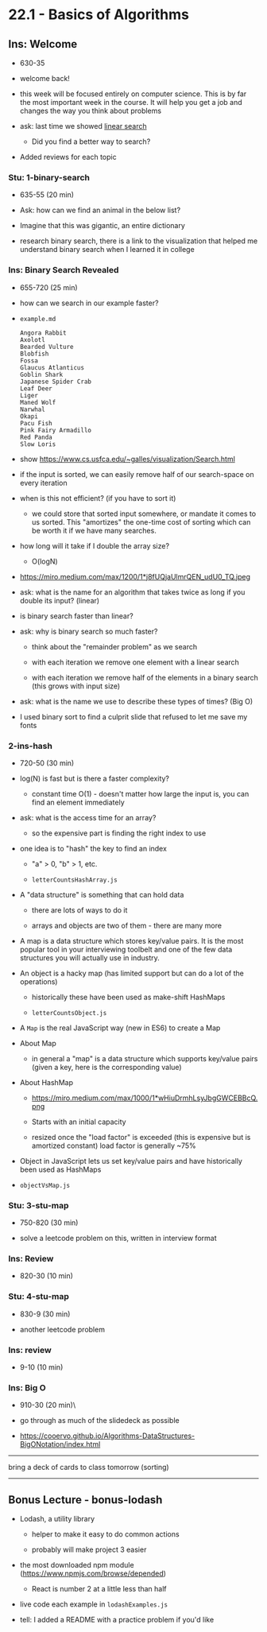 # 22.1 - Basics of Algorithms

## Ins: Welcome

- 630-35

- welcome back!

- this week will be focused entirely on computer science. This is by far the most important week in the course. It will help you get a job and changes the way you think about problems

- ask: last time we showed [linear search](https://www.cs.usfca.edu/~galles/visualization/Search.html)

  - Did you find a better way to search?

- Added reviews for each topic

### Stu: 1-binary-search

- 635-55 (20 min)

- Ask: how can we find an animal in the below list?

- Imagine that this was gigantic, an entire dictionary

- research binary search, there is a link to the visualization that helped me understand binary search when I learned it in college

### Ins: Binary Search Revealed

- 655-720 (25 min)

- how can we search in our example faster?

- `example.md`

  ```
  Angora Rabbit
  Axolotl
  Bearded Vulture
  Blobfish
  Fossa
  Glaucus Atlanticus
  Goblin Shark
  Japanese Spider Crab
  Leaf Deer
  Liger
  Maned Wolf
  Narwhal
  Okapi
  Pacu Fish
  Pink Fairy Armadillo
  Red Panda
  Slow Loris
  ```

- show https://www.cs.usfca.edu/~galles/visualization/Search.html

- if the input is sorted, we can easily remove half of our search-space on every iteration

- when is this not efficient? (if you have to sort it)

  - we could store that sorted input somewhere, or mandate it comes to us sorted. This "amortizes" the one-time cost of sorting which can be worth it if we have many searches.

- how long will it take if I double the array size?

  - O(logN)

- https://miro.medium.com/max/1200/1*j8fUQjaUlmrQEN_udU0_TQ.jpeg

- ask: what is the name for an algorithm that takes twice as long if you double its input? (linear)

- is binary search faster than linear?

- ask: why is binary search so much faster?

  - think about the "remainder problem" as we search

  - with each iteration we remove one element with a linear search

  - with each iteration we remove half of the elements in a binary search (this grows with input size)

- ask: what is the name we use to describe these types of times? (Big O)

- I used binary sort to find a culprit slide that refused to let me save my fonts

### 2-ins-hash

- 720-50 (30 min)

- log(N) is fast but is there a faster complexity?

  - constant time O(1) - doesn't matter how large the input is, you can find an element immediately

- ask: what is the access time for an array?

  - so the expensive part is finding the right index to use

- one idea is to "hash" the key to find an index

  - "a" > 0, "b" > 1, etc.

  - `letterCountsHashArray.js`

- A "data structure" is something that can hold data

  - there are lots of ways to do it

  - arrays and objects are two of them - there are many more

- A map is a data structure which stores key/value pairs. It is the most popular tool in your interviewing toolbelt and one of the few data structures you will actually use in industry.

- An object is a hacky map (has limited support but can do a lot of the operations)

  - historically these have been used as make-shift HashMaps

  - `letterCountsObject.js`

- A `Map` is the real JavaScript way (new in ES6) to create a Map

- About Map

  - in general a "map" is a data structure which supports key/value pairs (given a key, here is the corresponding value)

- About HashMap

  - https://miro.medium.com/max/1000/1*wHiuDrmhLsyJbgGWCEBBcQ.png

  - Starts with an initial capacity

  - resized once the "load factor" is exceeded (this is expensive but is amortized constant) load factor is generally ~75%

- Object in JavaScript lets us set key/value pairs and have historically been used as HashMaps

- `objectVsMap.js`

### Stu: 3-stu-map

- 750-820 (30 min)

- solve a leetcode problem on this, written in interview format

### Ins: Review

- 820-30 (10 min)

### Stu: 4-stu-map

- 830-9 (30 min)

- another leetcode problem

### Ins: review

- 9-10 (10 min)

### Ins: Big O

- 910-30 (20 min)\

- go through as much of the slidedeck as possible

- https://cooervo.github.io/Algorithms-DataStructures-BigONotation/index.html

---

bring a deck of cards to class tomorrow (sorting)

---

## Bonus Lecture - bonus-lodash

- Lodash, a utility library

  - helper to make it easy to do common actions

  - probably will make project 3 easier

- the most downloaded npm module (https://www.npmjs.com/browse/depended)

  - React is number 2 at a little less than half

- live code each example in `lodashExamples.js`

- tell: I added a README with a practice problem if you'd like
